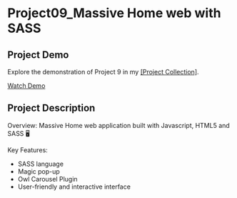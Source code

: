 # Project09_Massive Home web with SASS

## Project Demo
Explore the demonstration of Project 9 in my [[Project Collection]](https://www.youtube.com/playlist?list=PL8EP8AQSRY3B4gwh_ADLfEZy4j_6IK-h4).

[Watch Demo](https://www.youtube.com/watch?v=Llmnb12S2Ks&ab_channel=ANH)

## Project Description
Overview:
Massive Home web application built with Javascript, HTML5 and SASS 🖥️

Key Features:
- SASS language
- Magic pop-up
- Owl Carousel Plugin
- User-friendly and interactive interface

